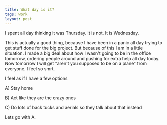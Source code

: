 ```yaml
---
title: What day is it?
tags: work
layout: post
---
```

I spent all day thinking it was Thursday.  It is not.  It is Wednesday. 



This is actually a good thing, because I have been in a panic all day trying to get stuff done for the big project. But because of this I am in a little situation.  I made a big deal about how I wasn't going to be in the office tomorrow, ordering people around and pushing for extra help all day today.  Now tomorrow I will get "aren't you supposed to be on a plane" from everyone.  I feel so smrt.



I feel as if I have a few options



A) Stay home

B) Act like they are the crazy ones

C) Do lots of back tucks and aerials so they talk about that instead



Lets go with A.
